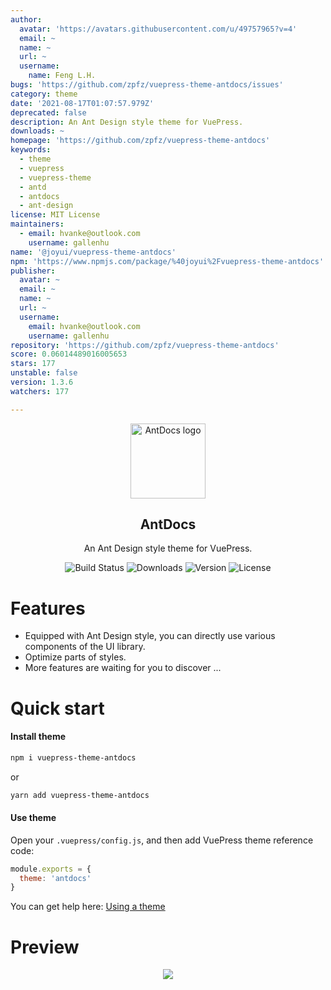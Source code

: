 ```yaml
---
author:
  avatar: 'https://avatars.githubusercontent.com/u/49757965?v=4'
  email: ~
  name: ~
  url: ~
  username:
    name: Feng L.H.
bugs: 'https://github.com/zpfz/vuepress-theme-antdocs/issues'
category: theme
date: '2021-08-17T01:07:57.979Z'
deprecated: false
description: An Ant Design style theme for VuePress.
downloads: ~
homepage: 'https://github.com/zpfz/vuepress-theme-antdocs'
keywords:
  - theme
  - vuepress
  - vuepress-theme
  - antd
  - antdocs
  - ant-design
license: MIT License
maintainers:
  - email: hvanke@outlook.com
    username: gallenhu
name: '@joyui/vuepress-theme-antdocs'
npm: 'https://www.npmjs.com/package/%40joyui%2Fvuepress-theme-antdocs'
publisher:
  avatar: ~
  email: ~
  name: ~
  url: ~
  username:
    email: hvanke@outlook.com
    username: gallenhu
repository: 'https://github.com/zpfz/vuepress-theme-antdocs'
score: 0.06014489016005653
stars: 177
unstable: false
version: 1.3.6
watchers: 177

---
```


<p align="center"><a href="https://github.com/zpfz/vuepress-theme-antdocs" target="_blank" rel="nofollow"><img width="120" src="https://s2.ax1x.com/2020/02/27/3aIcDK.png" alt="AntDocs logo"></a></p>

<h2 align="center">AntDocs</h2>

<p align="center">An Ant Design style theme for VuePress.</p>

<p align="center">
  <img src="https://img.shields.io/badge/build-passing-brightgreen?style=flat-square" alt="Build Status">
  <img src="https://img.shields.io/npm/dt/vuepress-theme-antdocs?style=flat-square&color=red" alt="Downloads">
  <img src="https://img.shields.io/github/package-json/v/zpfz/vuepress-theme-antdocs?style=flat-square" alt="Version">
  <img src="https://img.shields.io/github/license/zpfz/vuepress-theme-antdocs?style=flat-square" alt="License">
</p>

# Features
- Equipped with Ant Design style, you can directly use various components of the UI library.
- Optimize parts of styles.
- More features are waiting for you to discover ...

# Quick start

#### Install theme

```sh
npm i vuepress-theme-antdocs
```
or
```sh
yarn add vuepress-theme-antdocs
```

#### Use theme  

Open your `.vuepress/config.js`, and then add VuePress theme reference code:
```js
module.exports = {
  theme: 'antdocs'
}
```
You can get help here: [Using a theme](https://vuepress.vuejs.org/theme/using-a-theme.html#theme-shorthand)

# Preview

<p align="center"><img src="https://s2.ax1x.com/2020/02/28/3B3lOf.png"/></p>